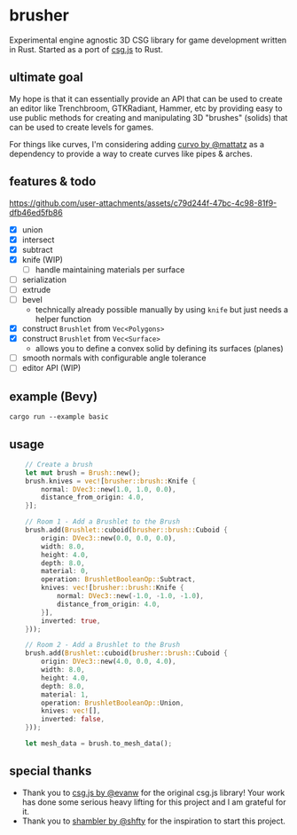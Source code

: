 # brusher
Experimental engine agnostic 3D CSG library for game development written in Rust. Started as a port of [csg.js](https://github.com/evanw/csg.js) to Rust.

## ultimate goal
My hope is that it can essentially provide an API that can be used to create an editor like Trenchbroom, GTKRadiant, Hammer, etc by providing easy to use public methods for creating and manipulating 3D "brushes" (solids) that can be used to create levels for games.

For things like curves, I'm considering adding [curvo by @mattatz](https://github.com/mattatz/curvo) as a dependency to provide a way to create curves like pipes & arches.

## features & todo

https://github.com/user-attachments/assets/c79d244f-47bc-4c98-81f9-dfb46ed5fb86

- [x] union
- [x] intersect
- [x] subtract
- [x] knife (WIP)
    - [ ] handle maintaining materials per surface
- [ ] serialization
- [ ] extrude
- [ ] bevel
    - technically already possible manually by using `knife` but just needs a helper function
- [x] construct `Brushlet` from `Vec<Polygons>`
- [x] construct `Brushlet` from `Vec<Surface>`
    - allows you to define a convex solid by defining its surfaces (planes)
- [ ] smooth normals with configurable angle tolerance
- [ ] editor API (WIP)

## example (Bevy)
`cargo run --example basic`

## usage
```rs
    // Create a brush
    let mut brush = Brush::new();
    brush.knives = vec![brusher::brush::Knife {
        normal: DVec3::new(1.0, 1.0, 0.0),
        distance_from_origin: 4.0,
    }];

    // Room 1 - Add a Brushlet to the Brush
    brush.add(Brushlet::cuboid(brusher::brush::Cuboid {
        origin: DVec3::new(0.0, 0.0, 0.0),
        width: 8.0,
        height: 4.0,
        depth: 8.0,
        material: 0,
        operation: BrushletBooleanOp::Subtract,
        knives: vec![brusher::brush::Knife {
            normal: DVec3::new(-1.0, -1.0, -1.0),
            distance_from_origin: 4.0,
        }],
        inverted: true,
    }));

    // Room 2 - Add a Brushlet to the Brush
    brush.add(Brushlet::cuboid(brusher::brush::Cuboid {
        origin: DVec3::new(4.0, 0.0, 4.0),
        width: 8.0,
        height: 4.0,
        depth: 8.0,
        material: 1,
        operation: BrushletBooleanOp::Union,
        knives: vec![],
        inverted: false,
    }));

    let mesh_data = brush.to_mesh_data();
```

## special thanks
- Thank you to [csg.js by @evanw](https://github.com/evanw/csg.js) for the original csg.js library! Your work has done some serious heavy lifting for this project and I am grateful for it.
- Thank you to [shambler by @shfty](https://github.com/QodotPlugin/shambler) for the inspiration to start this project.
